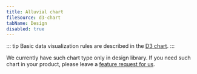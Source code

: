```yaml
---
title: Alluvial chart
fileSource: d3-chart
tabName: Design
disabled: true
---
```


::: tip
Basic data visualization rules are described in the [D3 chart](/data-display/d3-chart/d3-chart).
:::

We currently have such chart type only in design library. If you need such chart in your product, please leave a [feature request for us](https://github.com/semrush/intergalactic/issues).
